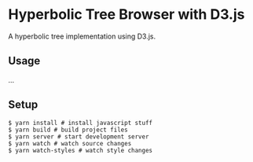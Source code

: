 # Hyperbolic Tree Browser with D3.js

A hyperbolic tree implementation using D3.js.

## Usage

...

## Setup

```shell
$ yarn install # install javascript stuff
$ yarn build # build project files
$ yarn server # start development server
$ yarn watch # watch source changes
$ yarn watch-styles # watch style changes
```
